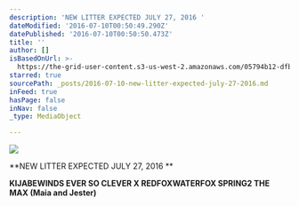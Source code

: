 ```yaml
---
description: 'NEW LITTER EXPECTED JULY 27, 2016 '
dateModified: '2016-07-10T00:50:49.290Z'
datePublished: '2016-07-10T00:50:50.473Z'
title: ''
author: []
isBasedOnUrl: >-
  https://the-grid-user-content.s3-us-west-2.amazonaws.com/05794b12-dfb8-45e2-8c7a-b688aadc0c34.jpg
starred: true
sourcePath: _posts/2016-07-10-new-litter-expected-july-27-2016.md
inFeed: true
hasPage: false
inNav: false
_type: MediaObject

---
```

![](https://the-grid-user-content.s3-us-west-2.amazonaws.com/05794b12-dfb8-45e2-8c7a-b688aadc0c34.jpg)

**NEW LITTER EXPECTED JULY 27, 2016 **

**KIJABEWINDS EVER SO CLEVER X REDFOXWATERFOX SPRING2 THE MAX (Maia and Jester)**